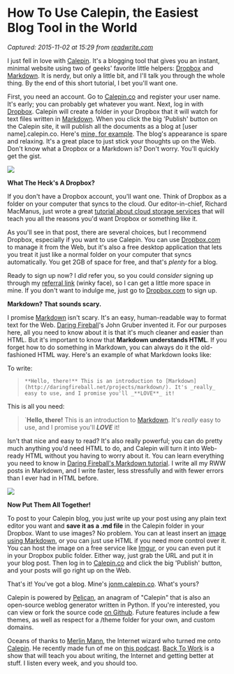 # How To Use Calepin, the Easiest Blog Tool in the World

_Captured: 2015-11-02 at 15:29 from [readwrite.com](http://readwrite.com/2011/11/23/how_to_use_calepin_the_easiest_blog_tool_in_the_wo)_

I just fell in love with [Calepin](http://calepin.co). It's a blogging tool that gives you an instant, minimal website using two of geeks' favorite little helpers: [Dropbox](http://dropbox.com) and [Markdown](http://daringfireball.net/projects/markdown/). It is nerdy, but only a little bit, and I'll talk you through the whole thing. By the end of this short tutorial, I bet you'll want one.

First, you need an account. Go to [Calepin.co](http://calepin.co) and register your user name. It's early; you can probably get whatever you want. Next, log in with [Dropbox](http://dropbox.com). Calepin will create a folder in your Dropbox that it will watch for text files written in [Markdown](http://daringfireball.net/projects/markdown/). When you click the big 'Publish' button on the Calepin site, it will publish all the documents as a blog at [user name].calepin.co. Here's [mine, for example](http://jonm.calepin.co). The blog's appearance is spare and relaxing. It's a great place to just stick your thoughts up on the Web. Don't know what a Dropbox or a Markdown is? Don't worry. You'll quickly get the gist.

![](http://a1.files.readwrite.com/image/upload/c_fit,cs_srgb,w_620/MTIyNDQ0MDAwMTg2ODI3MzY2.png)

**What The Heck's A Dropbox?**

If you don't have a Dropbox account, you'll want one. Think of Dropbox as a folder on your computer that syncs to the cloud. Our editor-in-chief, Richard MacManus, just wrote a great [tutorial about cloud storage services](http://www.readwriteweb.com/archives/how_to_store_your_files_in_the_cloud.php) that will teach you all the reasons you'd want Dropbox or something like it.

As you'll see in that post, there are several choices, but I recommend Dropbox, especially if you want to use Calepin. You can use [Dropbox.com](http://readwrite.com/http//dropbox.com) to manage it from the Web, but it's also a free desktop application that lets you treat it just like a normal folder on your computer that syncs automatically. You get 2GB of space for free, and that's _plenty_ for a blog.

Ready to sign up now? I _did_ refer you, so you could _consider_ signing up through my [referral link](http://db.tt/BiZfHbp) (winky face), so I can get a little more space in mine. If you don't want to indulge me, just go to [Dropbox.com](http://dropbox.com) to sign up.

**Markdown? That sounds scary.**

I promise [Markdown](http://daringfireball.net/projects/markdown/) isn't scary. It's an easy, human-readable way to format text for the Web. [Daring Fireball](http://daringfireball.net)'s John Gruber invented it. For our purposes here, all you need to know about it is that it's much cleaner and easier than HTML. But it's important to know that **Markdown understands HTML**. If you forget how to do something in Markdown, you can always do it the old-fashioned HTML way. Here's an example of what Markdown looks like:

To write:

> `**Hello, there!** This is an introduction to [Markdown](http://daringfireball.net/projects/markdown/). It's _really_ easy to use, and I promise you'll _**LOVE**_ it!`

This is all you need:

> `**Hello, there!** This is an introduction to [Markdown][1]. It's *really* easy to use, and I promise you'll ***LOVE*** it!  
  
[1]: http://daringfireball.net/projects/markdown/`

Isn't that nice and easy to read? It's also really powerful; you can do pretty much anything you'd need HTML to do, and Calepin will turn it into Web-ready HTML without you having to worry about it. You can learn everything you need to know in [Daring Fireball's Markdown tutorial](http://daringfireball.net/projects/markdown/). I write all my RWW posts in Markdown, and I write faster, less stressfully and with fewer errors than I ever had in HTML before.

![](http://a4.files.readwrite.com/image/upload/c_fit,cs_srgb,dpr_1.0,q_80,w_620/MTIyNDQ0MDAyMDY1Njc4OTUw.jpg)

**Now Put Them All Together!**

To post to your Calepin blog, you just write up your post using any plain text editor you want and **save it as a .md file** in the Calepin folder in your Dropbox. Want to use images? No problem. You can at least insert an [image using Markdown](http://daringfireball.net/projects/markdown/syntax#img), or you can just use HTML if you need more control over it. You can host the image on a free service like [Imgur](http://imgur.com), or you can even put it in your Dropbox public folder. Either way, just grab the URL and put it in your blog post. Then log in to [Calepin.co](http://calepin.co) and click the big 'Publish' button, and your posts will go right up on the Web.

That's it! You've got a blog. Mine's [jonm.calepin.co](http://jonm.calepin.co). What's yours?

Calepin is powered by [Pelican](http://pelican.readthedocs.org/en/2.7.2/index.html), an anagram of "Calepin" that is also an open-source weblog generator written in Python. If you're interested, you can view or fork the source code [on Github](http://github.com/ametaireau/pelican/). Future features include a few themes, as well as respect for a /theme folder for your own, and custom domains.

Oceans of thanks to [Merlin Mann](http://merlinmann.com), the Internet wizard who turned me onto [Calepin](http://calepin.co). He recently made fun of me on [this podcast](http://5by5.tv/b2w/40). [Back To Work](http://5by5.tv/b2w) is a show that will teach you about writing, the Internet and getting better at stuff. I listen every week, and you should too.
